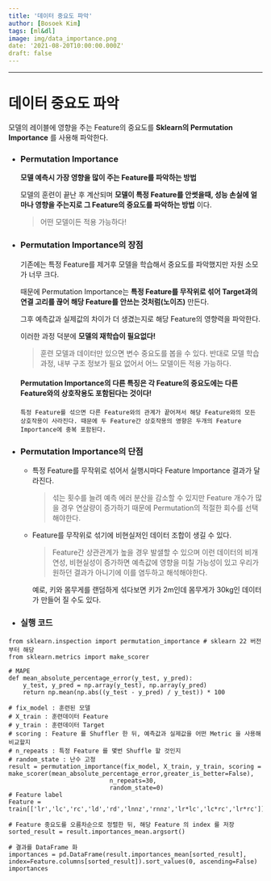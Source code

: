 ```yaml
---
title: '데이터 중요도 파악'
author: [Bosoek Kim]
tags: [ml&dl]
image: img/data_importance.png
date: '2021-08-20T10:00:00.000Z'
draft: false
---
```


---

# 데이터 중요도 파악
모델의 레이블에 영향을 주는 Feature의 중요도를 __Sklearn의 Permutation Importance__ 를 사용해 파악한다.

* ### Permutation Importance
    __모델 예측시 가장 영향을 많이 주는 Feature를 파악하는 방법__

    모델의 훈련이 끝난 후 계산되며 __모델이 특정 Feature를 안썻을때, 성능 손실에 얼마나 영향을 주는지로 그 Feature의 중요도를 파악하는 방법__ 이다.

    > 어떤 모델이든 적용 가능하다!
* ### Permutation Importance의 장점
    기존에는 특정 Feature를 제거후 모델을 학습해서 중요도를 파악했지만 자원 소모가 너무 크다.

    때문에 Permutation Importance는 __특정 Feature를 무작위로 섞어 Target과의 연결 고리를 끊어 해당 Feature를 안쓰는 것처럼(노이즈)__ 만든다.

    그후 예측값과 실제값의 차이가 더 생겼는지로 해당 Feature의 영향력을 파악한다.

    이러한 과정 덕분에 __모델의 재학습이 필요없다!__

    > 훈련 모델과 데이터만 있으면 변수 중요도를 봅을 수 있다. 반대로 모델 학습 과정, 내부 구조 정보가 필요 없어서 어느 모델이든 적용 가능하다.

    #### __Permutation Importance의 다른 특징은 각 Feature의 중요도에는 다른 Feature와의 상호작용도 포함된다는 것이다!__
    ```특정 Feature를 섞으면 다른 Feature와의 관계가 끝어져서 해당 Feature와의 모든 상호작용이 사라진다. 때문에 두 Feature간 상호작용의 영향은 두개의 Feature Importance에 중복 포함된다.```

* ### Permutation Importance의 단점
    * 특정 Feature를 무작위로 섞어서 실행시마다 Feature Importance 결과가 달라진다.
        > 섞는 횟수를 늘려 예측 에러 분산을 감소할 수 있지만 Feature 개수가 많을 경우 연살량이 증가하기 때문에 Permutation의 적절한 회수를 선택해야한다.
    * Feature를 무작위로 섞기에 비현실저인 데이터 조합이 생길 수 있다.
        > Feature간 상관관계가 높을 경우 발샐할 수 있으며 이런 데이터의 비개연성, 비현실성이 증가하면 예측값에 영향을 미칠 가능성이 있고 우리가 원하던 결과가 아니기에 이를 염두하고 해석해야한다.   

        예로, 키와 몸무게를 랜덤하게 섞다보면 키가 2m인데 몸무게가 30kg인 데이터가 만들어 질 수도 있다.
* ### 실행 코드 
```
from sklearn.inspection import permutation_importance # sklearn 22 버전부터 해당
from sklearn.metrics import make_scorer

# MAPE
def mean_absolute_percentage_error(y_test, y_pred):
    y_test, y_pred = np.array(y_test), np.array(y_pred)
    return np.mean(np.abs((y_test - y_pred) / y_test)) * 100

# fix_model : 훈련된 모델
# X_train : 훈련데이터 Feature
# y_train : 훈련데이터 Target
# scoring : Feature 를 Shuffler 한 뒤, 예측값과 실제값을 어떤 Metric 을 사용해 비교할지
# n_repeats : 특정 Feature 를 몇번 Shuffle 할 것인지
# random_state : 난수 고정
result = permutation_importance(fix_model, X_train, y_train, scoring = make_scorer(mean_absolute_percentage_error,greater_is_better=False),
                            n_repeats=30,
                            random_state=0)
# Feature label
Feature = train[['lr','lc','rc','ld','rd','lnnz','rnnz','lr*lc','lc*rc','lr*rc']] 

# Feature 중요도를 오름차순으로 정렬한 뒤, 해당 Feature 의 index 를 저장
sorted_result = result.importances_mean.argsort()

# 결과를 DataFrame 화
importances = pd.DataFrame(result.importances_mean[sorted_result], index=Feature.columns[sorted_result]).sort_values(0, ascending=False)   
importances
```